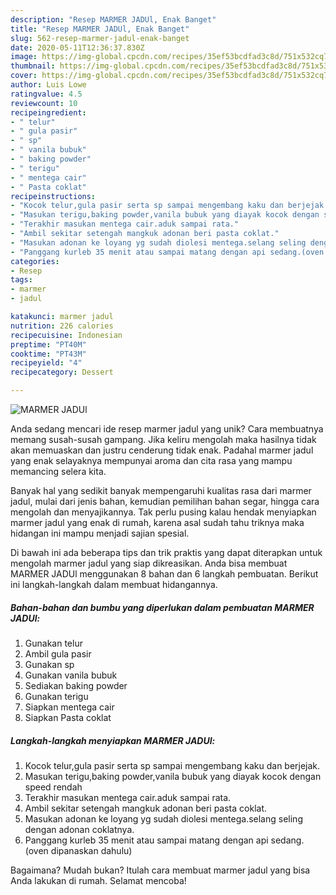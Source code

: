 ```yaml
---
description: "Resep MARMER JADUl, Enak Banget"
title: "Resep MARMER JADUl, Enak Banget"
slug: 562-resep-marmer-jadul-enak-banget
date: 2020-05-11T12:36:37.830Z
image: https://img-global.cpcdn.com/recipes/35ef53bcdfad3c8d/751x532cq70/marmer-jadul-foto-resep-utama.jpg
thumbnail: https://img-global.cpcdn.com/recipes/35ef53bcdfad3c8d/751x532cq70/marmer-jadul-foto-resep-utama.jpg
cover: https://img-global.cpcdn.com/recipes/35ef53bcdfad3c8d/751x532cq70/marmer-jadul-foto-resep-utama.jpg
author: Luis Lowe
ratingvalue: 4.5
reviewcount: 10
recipeingredient:
- " telur"
- " gula pasir"
- " sp"
- " vanila bubuk"
- " baking powder"
- " terigu"
- " mentega cair"
- " Pasta coklat"
recipeinstructions:
- "Kocok telur,gula pasir serta sp sampai mengembang kaku dan berjejak."
- "Masukan terigu,baking powder,vanila bubuk yang diayak kocok dengan speed rendah"
- "Terakhir masukan mentega cair.aduk sampai rata."
- "Ambil sekitar setengah mangkuk adonan beri pasta coklat."
- "Masukan adonan ke loyang yg sudah diolesi mentega.selang seling dengan adonan coklatnya."
- "Panggang kurleb 35 menit atau sampai matang dengan api sedang.(oven dipanaskan dahulu)"
categories:
- Resep
tags:
- marmer
- jadul

katakunci: marmer jadul 
nutrition: 226 calories
recipecuisine: Indonesian
preptime: "PT40M"
cooktime: "PT43M"
recipeyield: "4"
recipecategory: Dessert

---
```



![MARMER JADUl](https://img-global.cpcdn.com/recipes/35ef53bcdfad3c8d/751x532cq70/marmer-jadul-foto-resep-utama.jpg)

Anda sedang mencari ide resep marmer jadul yang unik? Cara membuatnya memang susah-susah gampang. Jika keliru mengolah maka hasilnya tidak akan memuaskan dan justru cenderung tidak enak. Padahal marmer jadul yang enak selayaknya mempunyai aroma dan cita rasa yang mampu memancing selera kita.

Banyak hal yang sedikit banyak mempengaruhi kualitas rasa dari marmer jadul, mulai dari jenis bahan, kemudian pemilihan bahan segar, hingga cara mengolah dan menyajikannya. Tak perlu pusing kalau hendak menyiapkan marmer jadul yang enak di rumah, karena asal sudah tahu triknya maka hidangan ini mampu menjadi sajian spesial.




Di bawah ini ada beberapa tips dan trik praktis yang dapat diterapkan untuk mengolah marmer jadul yang siap dikreasikan. Anda bisa membuat MARMER JADUl menggunakan 8 bahan dan 6 langkah pembuatan. Berikut ini langkah-langkah dalam membuat hidangannya.

<!--inarticleads1-->

##### Bahan-bahan dan bumbu yang diperlukan dalam pembuatan MARMER JADUl:

1. Gunakan  telur
1. Ambil  gula pasir
1. Gunakan  sp
1. Gunakan  vanila bubuk
1. Sediakan  baking powder
1. Gunakan  terigu
1. Siapkan  mentega cair
1. Siapkan  Pasta coklat




<!--inarticleads2-->

##### Langkah-langkah menyiapkan MARMER JADUl:

1. Kocok telur,gula pasir serta sp sampai mengembang kaku dan berjejak.
1. Masukan terigu,baking powder,vanila bubuk yang diayak kocok dengan speed rendah
1. Terakhir masukan mentega cair.aduk sampai rata.
1. Ambil sekitar setengah mangkuk adonan beri pasta coklat.
1. Masukan adonan ke loyang yg sudah diolesi mentega.selang seling dengan adonan coklatnya.
1. Panggang kurleb 35 menit atau sampai matang dengan api sedang.(oven dipanaskan dahulu)




Bagaimana? Mudah bukan? Itulah cara membuat marmer jadul yang bisa Anda lakukan di rumah. Selamat mencoba!
